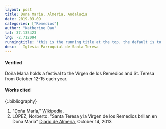 ```yaml
---
layout: post
title: Dona Maria, Almeria, Andalucia
date: 2019-03-09
categories: ["Remedios"]
author: "Katherine Dau"
lat: 37.135423
lng: -2.712094
runningtitle: "this is the running title at the top. the default is to display the site title, so to activate the running title you will need to uncomment in the post.html layout"
desc:	Iglesia Parroquial de Santa Teresa
---
```

#### Verified
Doña María holds a festival to the Virgen de los Remedios and St. Teresa from October 12-15 each year.

#### Works cited

{:.bibliography}
1. "Doña María," [Wikipedia](https://es.wikipedia.org/wiki/Do%C3%B1a_Mar%C3%ADa).
2. LÓPEZ, Norberto. "Santa Teresa y la Virgen de los Remedios brillan en Doña María" [Diario de Almería](https://www.diariodealmeria.es/almeria/Santa-Teresa-Virgen-Remedios-Maria_0_743326117.html), October 14, 2013
